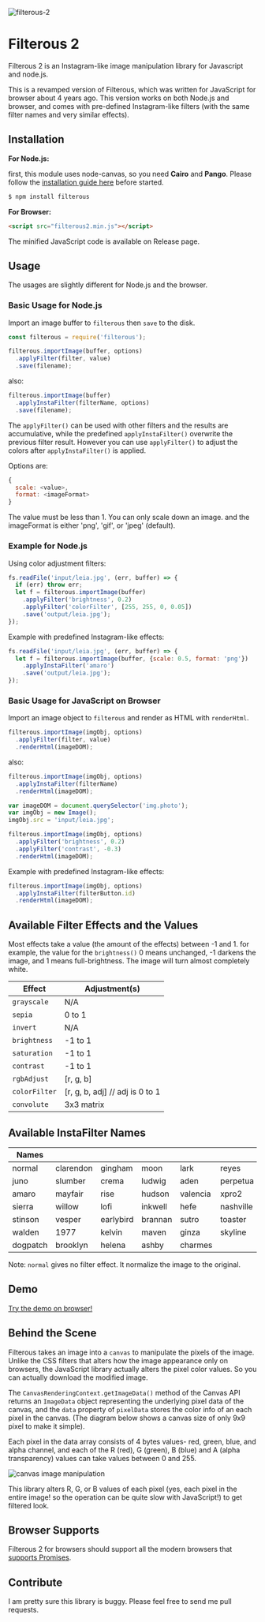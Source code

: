 

![filterous-2](images/filterous-2.png)

# Filterous 2

Filterous 2 is an Instagram-like image manipulation library for Javascript and node.js.

This is a revamped version of Filterous, which was written for JavaScript for browser about 4 years ago. 
This version works on both Node.js and browser, and comes with pre-defined Instagram-like filters (with the same filter names and very similar effects).

## Installation

**For Node.js:**

first, this module uses node-canvas, so you need **Cairo** and **Pango**. Please follow the [installation guide here](https://github.com/Automattic/node-canvas/wiki/_pages) before started.

```bash
$ npm install filterous
```

**For Browser:**

```html
<script src="filterous2.min.js"></script>
```

The minified JavaScript code is available on Release page.


## Usage

The usages are slightly different for Node.js and the browser.

### Basic Usage for Node.js

Import an image buffer to `filterous` then `save` to the disk.

```javascript
const filterous = require('filterous');

filterous.importImage(buffer, options)
  .applyFilter(filter, value)
  .save(filename);
```

also:

```javascript
filterous.importImage(buffer)
  .applyInstaFilter(filterName, options)
  .save(filename);
```

The `applyFilter()` can be used with other filters and the results are accumulative, while 
the predefined `applyInstaFilter()` overwrite the previous filter result. 
However you can use `applyFilter()` to adjust the colors after `applyInstaFilter()` is applied.

Options are:

```javascript
{
  scale: <value>, 
  format: <imageFormat> 
}
```
The value must be less than 1. You can only scale down an image. 
and the imageFormat is either 'png', 'gif', or 'jpeg' (default).

### Example for Node.js

Using color adjustment filters:

```javascript
fs.readFile('input/leia.jpg', (err, buffer) => {
  if (err) throw err;
  let f = filterous.importImage(buffer)
    .applyFilter('brightness', 0.2)
    .applyFilter('colorFilter', [255, 255, 0, 0.05])
    .save('output/leia.jpg');
});
```

Example with predefined Instagram-like effects:

```javascript
fs.readFile('input/leia.jpg', (err, buffer) => {
  let f = filterous.importImage(buffer, {scale: 0.5, format: 'png'})
    .applyInstaFilter('amaro')
    .save('output/leia.jpg');
});

```

### Basic Usage for JavaScript on Browser

Import an image object to `filterous` and render as HTML with `renderHtml`.

```javascript
filterous.importImage(imgObj, options)
  .applyFilter(filter, value)
  .renderHtml(imageDOM);
```
also:

```javascript
filterous.importImage(imgObj, options)
  .applyInstaFilter(filterName)
  .renderHtml(imageDOM);
```


```javascript
var imageDOM = document.querySelector('img.photo');
var imgObj = new Image();
imgObj.src = 'input/leia.jpg';

filterous.importImage(imgObj, options)
  .applyFilter('brightness', 0.2)
  .applyFilter('contrast', -0.3)
  .renderHtml(imageDOM);
```
Example with predefined Instagram-like effects:

```javascript
filterous.importImage(imgObj, options)
  .applyInstaFilter(filterButton.id)
  .renderHtml(imageDOM);
```

## Available Filter Effects and the Values

Most effects take a value (the amount of the effects) between -1 and 1. 
for example, the value for the `brightness()` 0 means unchanged, -1 darkens the image, and 1 means full-brightness. The image will turn almost completely white.


| Effect        | Adjustment(s)                   |
| ------------- | ------------------------------- |
| `grayscale`   | N/A                             |
| `sepia`       | 0 to 1                          |
| `invert`      | N/A                             |
| `brightness`  | -1 to 1                         |
| `saturation`  | -1 to 1                         |
| `contrast`    | -1 to 1                         |
| `rgbAdjust`   | [r, g, b]                       |
| `colorFilter` | [r, g, b, adj] // adj is 0 to 1 |
| `convolute`   | 3x3 matrix                      |


## Available InstaFilter Names

| Names    |           |           |         |          |           |
| -------- | --------- | --------- | ------- | -------- | --------- |
| normal   | clarendon | gingham   | moon    | lark     | reyes     |
| juno     | slumber   | crema     | ludwig  | aden     | perpetua  |
| amaro    | mayfair   | rise      | hudson  | valencia | xpro2     |
| sierra   | willow    | lofi      | inkwell | hefe     | nashville |
| stinson  | vesper    | earlybird | brannan | sutro    | toaster   |
| walden   | 1977      | kelvin    | maven   | ginza    | skyline   |
| dogpatch | brooklyn  | helena    | ashby   | charmes  |           |

Note: `normal` gives no filter effect. It normalize the image to the original.

## Demo
[Try the demo on browser!](https://girliemac.github.io/filterous-2/demo-browser)


## Behind the Scene

Filterous takes an image into a `canvas` to manipulate the pixels of the image. Unlike the CSS filters that alters how the image appearance only on browsers, the JavaScript library actually alters the pixel color values. So you can actually download the modified image.

The `CanvasRenderingContext.getImageData()` method of the Canvas API returns an `ImageData` object representing the underlying pixel data of the canvas, and the `data` property of `pixelData` stores the color info of an each pixel in the canvas. (The diagram below shows a canvas size of only 9x9 pixel to make it simple).

Each pixel in the data array consists of 4 bytes values- red, green, blue, and alpha channel, and each of the R (red), G (green), B (blue) and A (alpha transparency) values can take values between 0 and 255.

![canvas image manipulation](images/canvas-pixels.png)

This library alters R, G, or B values of each pixel (yes, each pixel in the entire image! so the operation can be quite slow with JavaScript!) to get filtered look.



## Browser Supports

Filterous 2 for browsers should support all the modern browsers that [supports Promises](http://caniuse.com/#feat=promises).



## Contribute

I am pretty sure this library is buggy. Please feel free to send me pull requests.

